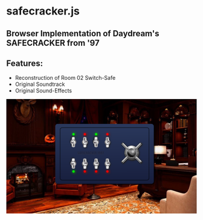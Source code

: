 # safecracker.js
## Browser Implementation of Daydream's **SAFECRACKER** from '97

## Features:

- Reconstruction of Room 02 Switch-Safe
- Original Soundtrack
- Original Sound-Effects


![image info](./src/img/preview.png)
